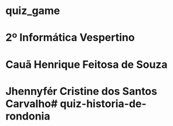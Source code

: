 # quiz_game
# 2º Informática Vespertino
# Cauã Henrique Feitosa de Souza
# Jhennyfér Cristine dos Santos Carvalho#   q u i z - h i s t o r i a - d e - r o n d o n i a  
 